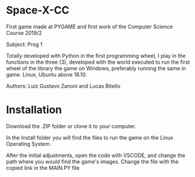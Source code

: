 # Space-X-CC

First game made at PYGAME and first work of the Computer Science Course 2019/2

Subject: Prog 1

Totally developed with Python in the first programming wheel, I play in the functions in the three (3), developed with the world executed to run the first wheel of the library the game on Windows, preferably running the same in game. Linux, Ubuntu above 18.10.

Authors: Luiz Gustavo Zanoni and Lucas Bitello

# Installation

Download the .ZIP folder or clone it to your computer.

In the Install folder you will find the files to run the game on the Linux Operating System.

After the initial adjustments, open the code with VSCODE, and change the path where you would find the game's images.
Change the file with the copied link in the MAIN.PY file

